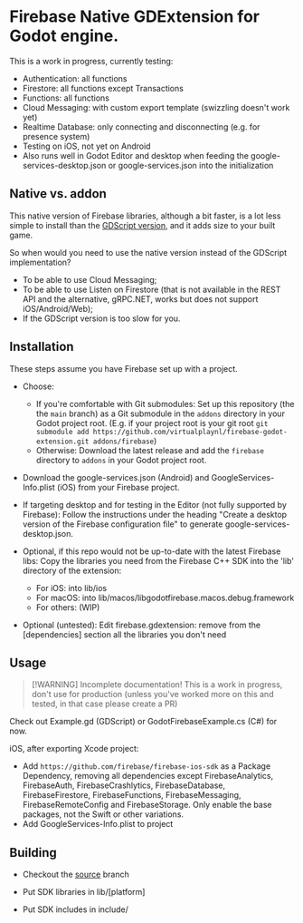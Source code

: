 # Firebase Native GDExtension for Godot engine. 

This is a work in progress, currently testing:
- Authentication: all functions
- Firestore: all functions except Transactions
- Functions: all functions
- Cloud Messaging: with custom export template (swizzling doesn't work yet)
- Realtime Database: only connecting and disconnecting (e.g. for presence system)
- Testing on iOS, not yet on Android
- Also runs well in Godot Editor and desktop when feeding the google-services-desktop.json or google-services.json into the initialization

## Native vs. addon
This native version of Firebase libraries, although a bit faster, is a lot less simple to install than the [GDScript version](https://github.com/GodotNuts/GodotFirebase), and it adds size to your built game.

So when would you need to use the native version instead of the GDScript implementation?
- To be able to use Cloud Messaging;
- To be able to use Listen on Firestore (that is not available in the REST API and the alternative, gRPC.NET, works but does not support iOS/Android/Web);
- If the GDScript version is too slow for you.

## Installation

These steps assume you have Firebase set up with a project.

- Choose:
  - If you're comfortable with Git submodules: Set up this repository (the the `main` branch) as a Git submodule in the `addons` directory in your Godot project root. (E.g. if your project root is your git root `git submodule add https://github.com/virtualplaynl/firebase-godot-extension.git addons/firebase`)
  - Otherwise: Download the latest release and add the `firebase` directory to `addons` in your Godot project root.

- Download the google-services.json (Android) and GoogleServices-Info.plist (iOS) from your Firebase project.

- If targeting desktop and for testing in the Editor (not fully supported by Firebase): Follow the instructions under the heading "Create a desktop version of the Firebase configuration file" to generate google-services-desktop.json.

- Optional, if this repo would not be up-to-date with the latest Firebase libs: Copy the libraries you need from the Firebase C++ SDK into the 'lib' directory of the extension:
  - For iOS: into lib/ios
  - For macOS: into lib/macos/libgodotfirebase.macos.debug.framework
  - For others: (WIP)

- Optional (untested): Edit firebase.gdextension: remove from the [dependencies] section all the libraries you don't need

## Usage

> [!WARNING] Incomplete documentation! This is a work in progress, don't use for production (unless you've worked more on this and tested, in that case please create a PR)

Check out Example.gd (GDScript) or GodotFirebaseExample.cs (C#) for now.

iOS, after exporting Xcode project:
- Add `https://github.com/firebase/firebase-ios-sdk` as a Package Dependency, removing all dependencies except FirebaseAnalytics, FirebaseAuth, FirebaseCrashlytics, FirebaseDatabase, FirebaseFirestore, FirebaseFunctions, FirebaseMessaging, FirebaseRemoteConfig and FirebaseStorage. Only enable the base packages, not the Swift or other variations.
- Add GoogleServices-Info.plist to project

## Building

- Checkout the [source](../../tree/source) branch

- Put SDK libraries in lib/[platform]
- Put SDK includes in include/
